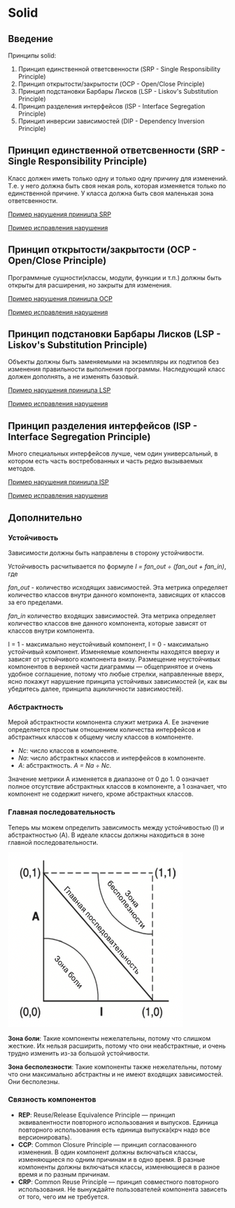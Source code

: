 # Solid

## Введение
Принципы solid:
1. Принцип единственной ответсвенности (SRP - Single Responsibility Principle)
2. Принцип открытости/закрытости (OCP - Open/Close Principle)
3. Принцип подстановки Барбары Лисков (LSP - Liskov's Substitution Principle)
4. Принцип разделения интерфейсов (ISP - Interface Segregation Principle)
5. Принцип инверсии зависимостей (DIP - Dependency Inversion Principle)

## Принцип единственной ответсвенности (SRP - Single Responsibility Principle)
<p>Класс должен иметь только одну и только одну причину для изменений. Т.е. у него должна быть своя некая роль, которая
изменяется только по единственной причине. У класса должна быть своя маленькая зона ответсвенности.</p>

<p><a href="src/main/java/ru/atom/solid/srp/violation/Phone.java">Пример нарушения приницпа SRP</a></p>
<p><a href="src/main/java/ru/atom/solid/srp/solution/Phone.java">Пример исправления нарушения</a></p>

## Принцип открытости/закрытости (OCP - Open/Close Principle)
<p>Программные сущности(классы, модули, функции и т.п.) должны быть открыты для расширения, но закрыты для изменения.
</p>
<p><a href="src/main/java/ru/atom/solid/ocp/violation/LoanApprovalHandler.java">Пример нарушения приницпа OCP</a></p>
<p><a href="src/main/java/ru/atom/solid/ocp/solution/LoanApprovalHandler.java">Пример исправления нарушения</a></p>

## Принцип подстановки Барбары Лисков (LSP - Liskov's Substitution Principle)
<p>Объекты должны быть заменяемыми на экземпляры их подтипов без изменения правильности выполнения программы. 
Наследующий класс должен дополнять, а не изменять базовый.</p>
<p><a href="src/main/java/ru/atom/solid/lsp/violation/WinampMediaPlayer.java">Пример нарушения приницпа LSP</a></p>
<p><a href="src/main/java/ru/atom/solid/lsp/solution/WinampMediaPlayer.java">Пример исправления нарушения</a></p>

## Принцип разделения интерфейсов (ISP - Interface Segregation Principle)
<p>Много специальных интерфейсов лучше, чем один универсальный, в котором есть часть востребованных и часть редко 
вызываемых методов.</p>
<p><a href="src/main/java/ru/atom/solid/isp/violation/OrderService.java">Пример нарушения приницпа ISP</a></p>
<p><a href="src/main/java/ru/atom/solid/isp/solution/OrderProcesingService.java">Пример исправления нарушения</a></p>

## Дополнительно
### Устойчивость
Зависимости должны быть направлены в сторону устойчивости.
<p>Устойчивость расчитывается по формуле <i>I = fan_out ÷ (fan_out + fan_in)</i>, где </p>
<p><i>fan_out</i> - количество исходящих 
зависимостей. Эта метрика определяет количество классов внутри данного компонента, зависящих от классов за его
пределами.</p>
<p><i>fan_in</i> количество входящих зависимостей. Эта метрика определяет количество классов вне данного компонента,
которые зависят от классов внутри компонента.</p>
<p>I = 1 - максимально неустойчивый компонент, I = 0 - максимально устойчивый компонент. Изменяемые компоненты находятся
вверху и зависят от устойчивого компонента внизу. Размещение неустойчивых компонентов в верхней части диаграммы — 
общепринятое и очень удобное соглашение, потому что любые стрелки, направленные вверх, ясно покажут нарушение принципа
устойчивых зависимостей (и, как вы убедитесь далее, принципа ацикличности зависимостей).</p>

### Абстрактность
<p>Мерой абстрактности компонента служит метрика <i>A</i>. Ее значение определяется простым отношением количества
интерфейсов и абстрактных классов к общему числу классов в компоненте.</p>

- _Nc_: число классов в компоненте. 
- _Na_: число абстрактных классов и интерфейсов в компоненте.
- _A_: абстрактность. _A = Na ÷ Nc_.

<p>Значение метрики A изменяется в диапазоне от 0 до 1. 0 означает полное отсутствие абстрактных классов в компоненте, 
а 1 означает, что компонент не содержит ничего, кроме абстрактных классов.</p>

### Главная последовательность
<p>Теперь мы можем определить зависимость между устойчивостью (I) и абстрактностью (A). В идеале классы должны
находиться в зоне главной последовательности.</p>
<img src="/src/main/resources/images/zones.png" style="height: 400px; width:400px;" title="Зоны исключения" alt=""/>
<p><b>Зона боли</b>: Такие компоненты нежелательны, потому что слишком жесткие. Их нельзя расширить, потому что они 
неабстрактные, и очень трудно изменить из-за большой устойчивости.</p>
<p><b>Зона бесполезности</b>: Такие компоненты также нежелательны, потому что они максимально абстрактны и не имеют 
входящих зависимостей. Они бесполезны.</p>

### Связность компонентов
- **REP**: Reuse/Release Equivalence Principle — принцип эквивалентности повторного использования и выпусков. 
Единица повторного использования есть единица выпуска(крч надо все версионировать).
- **CCP**: Common Closure Principle — принцип согласованного изменения. В один компонент должны включаться классы,
изменяющиеся по одним причинам и в одно время. В разные компоненты должны включаться классы, изменяющиеся в разное время
и по разным причинам.
- **CRP**: Common Reuse Principle — принцип совместного повторного использования. Не вынуждайте пользователей компонента
зависеть от того, чего им не требуется.